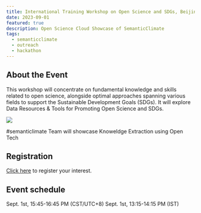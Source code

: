 ```yaml
---
title: International Training Workshop on Open Science and SDGs, Beijing, China
date: 2023-09-01
featured: true
description: Open Science Cloud Showcase of SemanticClimate
tags:
  - semanticclimate
  - outreach
  - hackathon
---
```

## About the Event
This workshop will concentrate on fundamental knowledge and skills related to open science, alongside optimal approaches spanning various fields to support the Sustainable Development Goals (SDGs). It will explore Data Resources & Tools for Promoting Open Science and SDGs.  

<img src = "/p/static/img/CODATA-workshop.jpg">

#semanticlimate Team will showcase Knoweldge Extraction using Open Tech

## Registration
[Click here](https://ostraining2023.casconf.cn/) to register your interest.

## Event schedule
Sept. 1st, 15:45-16:45 PM (CST/UTC+8)
Sept. 1st, 13:15-14:15 PM (IST)




